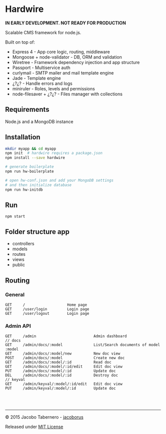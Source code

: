 Hardwire
========

**IN EARLY DEVELOPMENT. NOT READY FOR PRODUCTION**

Scalable CMS framework for node.js.

Built on top of:

- Express 4 - App core logic, routing, middleware
- Mongoose + node-validator - DB, ORM and validation
- Wiretree - Framework dependency injection and app structure
- Passport - Multiservice auth
- curlymail - SMTP mailer and mail template engine
- Jade - Template engine
- ¿?¿? - Handle errors and logs
- miniruler - Roles, levels and permissions
- node-filesaver + ¿?¿? - Files manager with collections



Requirements
------------

Node.js and a MongoDB instance

Installation
------------

```sh
mkdir myapp && cd myapp
npm init  # hardwire requires a package.json
npm install --save hardwire

# generate boilerplate
npm run hw-boilerplate

# open hw-conf.json and add your MongoDB settings
# and then initialize database
npm run hw-initdb
```


Run
---

```
npm start
```


Folder structure app
--------------------

- controllers
- models
- routes
- views
- public


Routing
-------


### General
```
GET		/					Home page
GET		/user/login			Login page
GET		/user/logout		Login page
```

### Admin API
```
GET		/admin							Admin dashboard
// docs
GET		/admin/docs/:model				List/Search documents of model :model
GET		/admin/docs/:model/new			New doc view
POST	/admin/docs/:model				Create new doc
GET		/admin/docs/:model/:id			Read doc
GET		/admin/docs/:model/:id/edit		Edit doc view
PUT		/admin/docs/:model/:id			Update doc
DEL		/admin/docs/:model/:id			Destroy doc
// keyval
GET		/admin/keyval/:model/:id/edit	Edit doc view
PUT		/admin/keyval/:model/:id		Update doc
```


<br><br>

---

© 2015 Jacobo Tabernero - [jacoborus](https://github.com/jacoborus)

Released under [MIT License](https://raw.github.com/jacoborus/hardwire/master/LICENSE)
